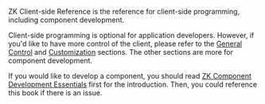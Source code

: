 ZK Client-side Reference is the reference for client-side programming,
including component development.

Client-side programming is optional for application developers. However,
if you'd like to have more control of the client, please refer to the
[General Control]({{site.baseurl}}/zk_client_side_ref/general_control)
and [Customization]({{site.baseurl}}/zk_client_side_ref/customization)
sections. The other sections are more for component development.

If you would like to develop a component, you should read [ZK Component Development Essentials](ZK_Component_Development_Essentials)
first for the introduction. Then, you could reference this book if there
is an issue.
